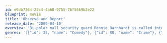 ```yaml
---
id: e9db7304-25c4-4a68-9755-76f5669b2e22
blueprint: movie
title: 'Observe and Report'
release_date: '2009-04-10'
overview: "Bi-polar mall security guard Ronnie Barnhardt is called into action to stop a flasher from turning shopper's paradise into his personal peep show. But when Barnhardt can't bring the culprit to justice, a surly police detective, is recruited to close the case."
genres: '[{"id": 35, "name": "Comedy"}, {"id": 80, "name": "Crime"}, {"id": 18, "name": "Drama"}]'
---
```

